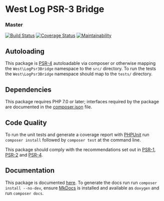 # West Log PSR-3 Bridge

### Master
[![Build Status](https://travis-ci.org/christopher-evans/log-psr-3-bridge.svg?branch=master)](https://travis-ci.org/christopher-evans/log-psr-3-bridge)
[![Coverage Status](https://coveralls.io/repos/github/christopher-evans/log-psr-3-bridge/badge.svg?branch=master)](https://coveralls.io/github/christopher-evans/log-psr-3-bridge?branch=master)
[![Maintainability](https://api.codeclimate.com/v1/badges/51638f617cb68a480007/maintainability)](https://codeclimate.com/github/christopher-evans/log-psr-3-bridge/maintainability)

## Autoloading

This package is [PSR-4][] autoloadable via composer or otherwise mapping the `West\LogPsr3Bridge`
namespace to the `src/` directory.  To run the tests the `West\LogPsr3Bridge` namespace should map
to the `tests/` directory.


## Dependencies

This package requires PHP 7.0 or later; interfaces required by the package are
documented in the [composer.json][] file.


## Code Quality

To run the unit tests and generate a coverage report with [PHPUnit][] run
`composer install` followed by `composer test` at the command line.

This package should comply with the recommendations set out in [PSR-1][], [PSR-2][]
and [PSR-4][].


## Documentation

This package is documented [here](./docs/index.md).  To generate the docs run
run `composer install --no-dev`, ensure [MkDocs][] is installed and available
as `doxygen` and run `composer docs`.


[PSR-1]: https://github.com/php-fig/fig-standards/blob/master/accepted/PSR-1-basic-coding-standard.md
[PSR-2]: https://github.com/php-fig/fig-standards/blob/master/accepted/PSR-2-coding-style-guide.md
[PSR-3]: https://github.com/php-fig/fig-standards/blob/master/accepted/PSR-3-logger-interface.md
[PSR-4]: https://github.com/php-fig/fig-standards/blob/master/accepted/PSR-4-autoloader.md
[Composer]: http://getcomposer.org/
[MkDocs]: https://www.mkdocs.org/
[PHPUnit]: http://phpunit.de/
[composer.json]: ./composer.json
[PMD]: https://pmd.github.io/